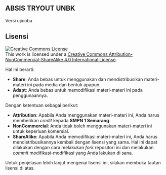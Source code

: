 ## ABSIS TRYOUT UNBK

Versi ujicoba

## Lisensi

<a rel="license" href="http://creativecommons.org/licenses/by-nc-sa/4.0/"><img alt="Creative Commons License" style="border-width:0" src="https://i.creativecommons.org/l/by-nc-sa/4.0/88x31.png" /></a><br />This work is licensed under a <a rel="license" href="http://creativecommons.org/licenses/by-nc-sa/4.0/">Creative Commons Attribution-NonCommercial-ShareAlike 4.0 International License</a>.

Hal ini berarti:

- **Share**: Anda bebas untuk menggunakan dan mendistribusikan materi-materi ini pada media dan bentuk apapun.
- **Adapt**: Anda bebas untuk memodifikasi materi-materi ini pada penggunaannya.

Dengan ketentuan sebagai berikut:

- **Attribution**: Apabila Anda menggunakan materi-materi ini, Anda harus memberikan *credit* kepada **SMPN 1 Semarang**.
- **NonCommercial**: Anda tidak boleh menggunakan materi-materi ini untuk keperluan komersial.
- **ShareAlike**: Apabila Anda memodifikasi materi-materi ini, Anda harus mendistribusikannya kembali dengan lisensi yang sama. Hal ini dapat dilakukan dengan cara melakukan *fork* repositori ini dan melakukan *commit* modifikasi-modifikasi yang Anda lakukan di sana.

Untuk penjelasan lebih lanjut mengenai lisensi ini, silakan membuka tautan lisensi di atas.
